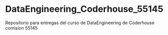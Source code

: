 # DataEngineering_Coderhouse_55145
Repositorio para entregas del curso de DataEngineering de Coderhouse comision 55145
